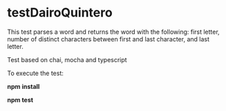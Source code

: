 # testDairoQuintero
This test  parses a word and returns the word with the following:
first letter, number of distinct characters between first and last character, and last letter.

Test based on chai, mocha and typescript

To execute the test:

**npm install**

**npm test**
